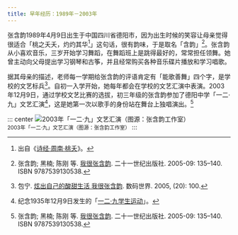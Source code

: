```yaml
---
title: 早年经历：1989年－2003年
---
```


张含韵1989年4月9日出生于中国四川省德阳市，因为出生时候的笑容让母亲觉得很适合「桃之夭夭，灼灼其华[^诗经]」这句话，很有韵味，于是取名「含韵」[^我很张含韵]。张含韵从小喜欢音乐，三岁开始学习舞蹈，在舞蹈班上是跳得最好的，常常担任领舞。她曾主动向父母提出学习钢琴和古筝，并且经常购买各种音乐碟片播放和学习唱歌。

据其母亲的描述，老师每一学期给张含韵的评语肯定有「能歌善舞」四个字，是学校的文艺标兵[^数码世界]。自初一入学开始，她每年都会在学校的文艺汇演中表演。2003年12月9日，通过学校文艺比赛的选拔，初三年级的张含韵参加了德阳中学「一二·九」文艺汇演[^一二九]，这是她第一次以歌手的身份站在舞台上独唱演出。[^我很张含韵]

::: center
![2003年「一二·九」文艺汇演（图源：张含韵工作室）](https://website-1256060851.cos.ap-hongkong.myqcloud.com/zhy/timeline/early-129.jpg)<br/>
<small>2003年「一二·九」文艺汇演（图源：张含韵工作室）</small>
:::

<!--参考资料-->

[^诗经]: 出自《[诗经·周南·桃夭](https://baike.baidu.com/item/桃之夭夭，灼灼其华/9590129)》。
[^我很张含韵]: 张含韵; 黑楠; 陈刚 等. [我很张含韵](https://book.douban.com/subject/1426789/). 二十一世纪出版社. 2005-09: 135–140. ISBN 9787539130538.
[^数码世界]: 包宁. [炫出自己的酸甜生活 我很张含韵](https://www.cnki.com.cn/Article/CJFDTotal-SJSM200520028.htm). 数码世界. 2005, (20): 100.
[^一二九]: 纪念1935年12月9日发生的「[一二·九学生运动](https://baike.baidu.com/item/一二·九运动)」。